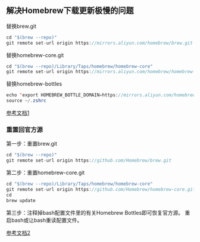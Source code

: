 ## 解决Homebrew下载更新极慢的问题

替换brew.git

```java
cd "$(brew --repo)"
git remote set-url origin https://mirrors.aliyun.com/homebrew/brew.git
```

替换homebrew-core.git

```java
cd "$(brew --repo)/Library/Taps/homebrew/homebrew-core"
git remote set-url origin https://mirrors.aliyun.com/homebrew/homebrew-core.git
```

替换homebrew-bottles

```java
echo 'export HOMEBREW_BOTTLE_DOMAIN=https://mirrors.aliyun.com/homebrew/homebrew-bottles' >> ~/.zshrc
source ~/.zshrc
```

[参考文档1](https://www.raydbg.com/2019/Homebrew-Update-Slow/)

### 重置回官方源

第一步：重置brew.git

```java
cd "$(brew --repo)"
git remote set-url origin https://github.com/Homebrew/brew.git
```

第二步：重置homebrew-core.git

```java
cd "$(brew --repo)/Library/Taps/homebrew/homebrew-core"
git remote set-url origin https://github.com/Homebrew/homebrew-core.git
cd
brew update
```

第三步：注释掉bash配置文件里的有关Homebrew Bottles即可恢复官方源。 重启bash或让bash重读配置文件。

[参考文档2](https://blog.csdn.net/lwplwf/article/details/79097565)